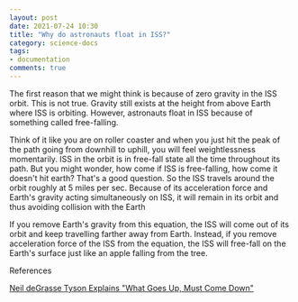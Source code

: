 ```yaml
---
layout: post
date: 2021-07-24 10:30
title: "Why do astronauts float in ISS?"
category: science-docs
tags:
- documentation
comments: true
---
```


The first reason that we might think is because of zero gravity in the ISS orbit. This is not true. Gravity still exists at the height from above Earth where ISS is orbiting.
However, astronauts float in ISS because of something called free-falling.

<!--more-->

Think of it like you are on roller coaster and when you just hit the peak of the path going from downhill to uphill, you will feel weightlessness momentarily. ISS in the orbit
is in free-fall state all the time throughout its path. But you might wonder, how come if ISS is free-falling, how come it doesn't hit earth?
That's a good question. So the ISS travels around the orbit roughly at 5 miles per sec. Because of its acceleration force and Earth's gravity acting simultaneously
on ISS, it will remain in its orbit and thus avoiding collision with the Earth

If you remove Earth's gravity from this equation, the ISS will come out of its orbit and keep travelling farther away from Earth. Instead,
if you remove acceleration force of the ISS from the equation, the ISS will free-fall on the Earth's surface just like an apple falling from the tree.

References

[Neil deGrasse Tyson Explains "What Goes Up, Must Come Down"](https://youtu.be/5wwEFfOzc4c)


